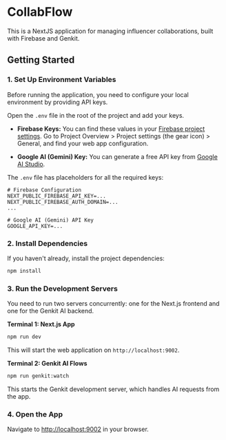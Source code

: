 # CollabFlow

This is a NextJS application for managing influencer collaborations, built with Firebase and Genkit.

## Getting Started

### 1. Set Up Environment Variables

Before running the application, you need to configure your local environment by providing API keys.

Open the `.env` file in the root of the project and add your keys.

*   **Firebase Keys:** You can find these values in your [Firebase project settings](https://console.firebase.google.com/). Go to Project Overview > Project settings (the gear icon) > General, and find your web app configuration.

*   **Google AI (Gemini) Key:** You can generate a free API key from [Google AI Studio](https://aistudio.google.com/app/apikey).

The `.env` file has placeholders for all the required keys:
```
# Firebase Configuration
NEXT_PUBLIC_FIREBASE_API_KEY=...
NEXT_PUBLIC_FIREBASE_AUTH_DOMAIN=...
...

# Google AI (Gemini) API Key
GOOGLE_API_KEY=...
```

### 2. Install Dependencies
If you haven't already, install the project dependencies:
```bash
npm install
```

### 3. Run the Development Servers
You need to run two servers concurrently: one for the Next.js frontend and one for the Genkit AI backend.

**Terminal 1: Next.js App**
```bash
npm run dev
```
This will start the web application on `http://localhost:9002`.

**Terminal 2: Genkit AI Flows**
```bash
npm run genkit:watch
```
This starts the Genkit development server, which handles AI requests from the app.

### 4. Open the App
Navigate to [http://localhost:9002](http://localhost:9002) in your browser.
